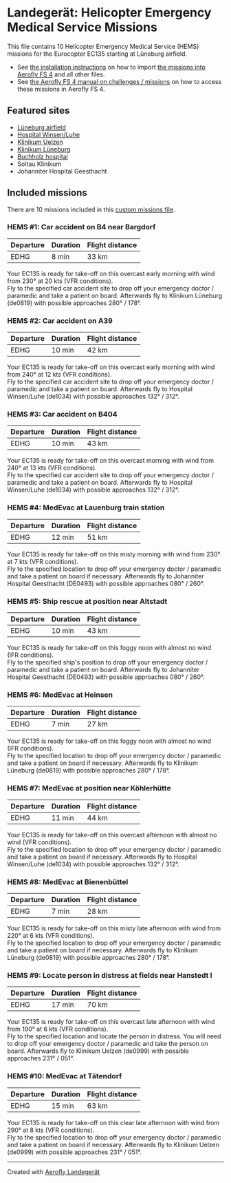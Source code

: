 # Landegerät: Helicopter Emergency Medical Service Missions

This file contains 10 Helicopter Emergency Medical Service (HEMS) missions for the Eurocopter EC135 starting at Lüneburg airfield.

- See [the installation instructions](https://fboes.github.io/aerofly-missions/docs/generic-installation.html) on how to import [the missions into Aerofly FS 4](missions/custom_missions_user.tmc) and all other files.
- See [the Aerofly FS 4 manual on challenges / missions](https://www.aerofly.com/tutorials/missions/) on how to access these missions in Aerofly FS 4.

## Featured sites

- [Lüneburg airfield](https://aip.dfs.de/BasicVFR/)
- [Hospital Winsen/Luhe](https://aip.dfs.de/BasicVFR/)
- [Klinikum Uelzen](https://aip.dfs.de/BasicVFR/)
- [Klinikum Lüneburg](https://aip.dfs.de/BasicVFR/)
- [Buchholz hospital](https://aip.dfs.de/BasicVFR/)
- Soltau Klinikum
- Johanniter Hospital Geesthacht

## Included missions

There are 10 missions included in this [custom missions file](missions/custom_missions_user.tmc).

### HEMS #1: Car accident on B4 near Bargdorf

| Departure | Duration | Flight distance |
| --------- | -------- | --------------- |
| EDHG      | 8 min    | 33 km           |

Your EC135 is ready for take-off on this overcast early morning with wind from 230° at 20 kts (VFR conditions).  
Fly to the specified car accident site to drop off your emergency doctor / paramedic and take a patient on board. Afterwards fly to Klinikum Lüneburg (de0819) with possible approaches 280° / 178°.

### HEMS #2: Car accident on A39

| Departure | Duration | Flight distance |
| --------- | -------- | --------------- |
| EDHG      | 10 min   | 42 km           |

Your EC135 is ready for take-off on this overcast early morning with wind from 240° at 12 kts (VFR conditions).  
Fly to the specified car accident site to drop off your emergency doctor / paramedic and take a patient on board. Afterwards fly to Hospital Winsen/Luhe (de1034) with possible approaches 132° / 312°.

### HEMS #3: Car accident on B404

| Departure | Duration | Flight distance |
| --------- | -------- | --------------- |
| EDHG      | 10 min   | 43 km           |

Your EC135 is ready for take-off on this overcast morning with wind from 240° at 13 kts (VFR conditions).  
Fly to the specified car accident site to drop off your emergency doctor / paramedic and take a patient on board. Afterwards fly to Hospital Winsen/Luhe (de1034) with possible approaches 132° / 312°.

### HEMS #4: MedEvac at Lauenburg train station

| Departure | Duration | Flight distance |
| --------- | -------- | --------------- |
| EDHG      | 12 min   | 51 km           |

Your EC135 is ready for take-off on this misty morning with wind from 230° at 7 kts (VFR conditions).  
Fly to the specified location to drop off your emergency doctor / paramedic and take a patient on board if necessary. Afterwards fly to Johanniter Hospital Geesthacht (DE0493) with possible approaches 080° / 260°.

### HEMS #5: Ship rescue at position near Altstadt

| Departure | Duration | Flight distance |
| --------- | -------- | --------------- |
| EDHG      | 10 min   | 43 km           |

Your EC135 is ready for take-off on this foggy noon with almost no wind (IFR conditions).  
Fly to the specified ship's position to drop off your emergency doctor / paramedic and take a patient on board. Afterwards fly to Johanniter Hospital Geesthacht (DE0493) with possible approaches 080° / 260°.

### HEMS #6: MedEvac at Heinsen

| Departure | Duration | Flight distance |
| --------- | -------- | --------------- |
| EDHG      | 7 min    | 27 km           |

Your EC135 is ready for take-off on this foggy noon with almost no wind (IFR conditions).  
Fly to the specified location to drop off your emergency doctor / paramedic and take a patient on board if necessary. Afterwards fly to Klinikum Lüneburg (de0819) with possible approaches 280° / 178°.

### HEMS #7: MedEvac at position near Köhlerhütte

| Departure | Duration | Flight distance |
| --------- | -------- | --------------- |
| EDHG      | 11 min   | 44 km           |

Your EC135 is ready for take-off on this overcast afternoon with almost no wind (VFR conditions).  
Fly to the specified location to drop off your emergency doctor / paramedic and take a patient on board if necessary. Afterwards fly to Hospital Winsen/Luhe (de1034) with possible approaches 132° / 312°.

### HEMS #8: MedEvac at Bienenbüttel

| Departure | Duration | Flight distance |
| --------- | -------- | --------------- |
| EDHG      | 7 min    | 28 km           |

Your EC135 is ready for take-off on this misty late afternoon with wind from 220° at 6 kts (VFR conditions).  
Fly to the specified location to drop off your emergency doctor / paramedic and take a patient on board if necessary. Afterwards fly to Klinikum Lüneburg (de0819) with possible approaches 280° / 178°.

### HEMS #9: Locate person in distress at fields near Hanstedt I

| Departure | Duration | Flight distance |
| --------- | -------- | --------------- |
| EDHG      | 17 min   | 70 km           |

Your EC135 is ready for take-off on this overcast late afternoon with wind from 190° at 6 kts (VFR conditions).  
Fly to the specified location and locate the person in distress. You will need to drop off your emergency doctor / paramedic and take the person on board. Afterwards fly to Klinikum Uelzen (de0999) with possible approaches 231° / 051°.

### HEMS #10: MedEvac at Tätendorf

| Departure | Duration | Flight distance |
| --------- | -------- | --------------- |
| EDHG      | 15 min   | 63 km           |

Your EC135 is ready for take-off on this clear late afternoon with wind from 290° at 8 kts (VFR conditions).  
Fly to the specified location to drop off your emergency doctor / paramedic and take a patient on board if necessary. Afterwards fly to Klinikum Uelzen (de0999) with possible approaches 231° / 051°.

---

Created with [Aerofly Landegerät](https://github.com/fboes/aerofly-patterns)

